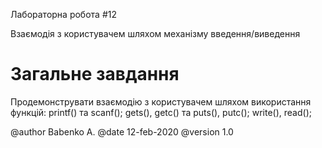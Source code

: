 ﻿Лабораторна робота #12

Взаємодія з користувачем шляхом механізму введення/виведення

# Загальне завдання

Продемонструвати взаємодію з користувачем шляхом використання функцій:
printf() та scanf();
gets(), getc() та puts(), putc();
write(), read();


@author Babenko A.
@date 12-feb-2020
@version 1.0 